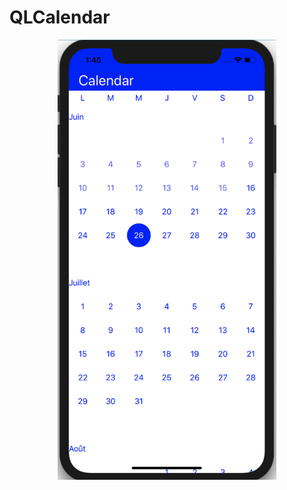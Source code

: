 # QLCalendar

<p align="center">
  <img src=".resources/iPhone_example_screen.png" width="350" title="hover text">
</p>
